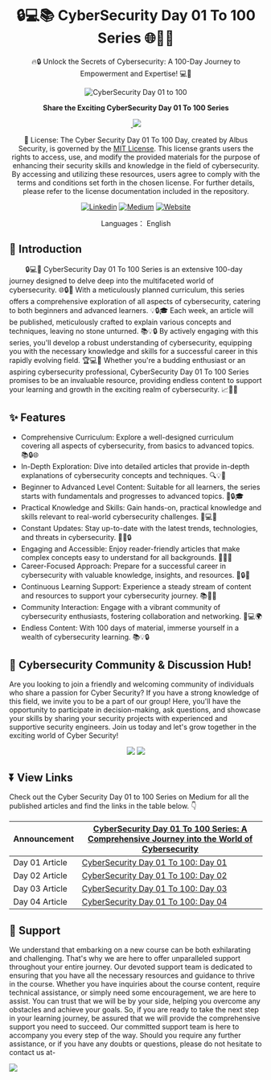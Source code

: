 
<h1 align="center">🔒💻📚 CyberSecurity Day 01 To 100 Series 🌐🔐🚀</h1>

<div align="center">

🔥🔒 Unlock the Secrets of Cybersecurity: A 100-Day Journey to Empowerment and Expertise! 💻🚀

![CyberSecurity Day 01 to 100](https://github.com/AlbusSec/CyberSecurity-DAY-01-to-100/assets/64241933/c5d7b9a5-2f63-4e48-a731-4d7c02e427b0)

</div>

<div align="center">
<p align="center"><b>Share the Exciting CyberSecurity Day 01 To 100 Series</b></p>
<p align="center">
<a href="https://twitter.com/intent/tweet?text=
Explore%20the%20Cyber%20Security%20Day%2001%20to%20100%20Series%20and%20unlock%20a%20wealth%20of%20knowledge%20in%20the%20world%20of%20cybersecurity!.&url=https://medium.com/@as745591/announcing-cybersecurity-day-01-to-100-series-a-comprehensive-journey-into-the-world-of-4354b431b110&hashtags=CyberSecurity,Hacking,Reporting%20tool" target="blank" > <img src="https://img.shields.io/twitter/follow/_AlbusSecurity?label=Tweet%20Repo%20on%20Twitter&style=social" alt=""/> </a> 
<a href="https://api.whatsapp.com/send?text=Join%20us%20on%20a%20100-day%20adventure%20through%20the%20multifaceted%20realm%20of%20cybersecurity%20with%20the%20Cyber%20Security%20Day%2001%20to%20100%20Series!.%20https://medium.com/@as745591/announcing-cybersecurity-day-01-to-100-series-a-comprehensive-journey-into-the-world-of-4354b431b110"><img src="https://img.shields.io/twitter/url?label=whatsapp&logo=whatsapp&style=social&url=https://medium.com/@as745591/announcing-cybersecurity-day-01-to-100-series-a-comprehensive-journey-into-the-world-of-4354b431b110" /></a>
</p>
  
📜 License: The Cyber Security Day 01 To 100 Day, created by Albus Security, is governed by the [MIT License](LICENSE). This license grants users the rights to access, use, and modify the provided materials for the purpose of enhancing their security skills and knowledge in the field of cybersecurity. By accessing and utilizing these resources, users agree to comply with the terms and conditions set forth in the chosen license. For further details, please refer to the license documentation included in the repository.

[![Linkedin](https://img.shields.io/badge/Albus%20Security-000000?style=for-the-badge&logo=linkedin&logoColor=white)](https://www.linkedin.com/company/77666396)
[![Medium](https://img.shields.io/badge/Medium-12100E?style=for-the-badge&logo=medium&logoColor=white)](https://medium.com/@as745591)
[![Website](https://img.shields.io/badge/Albus%20Security-000000?style=for-the-badge&logo=About.me&logoColor=white)](https://albussec.com/)

Languages： English 

</div>

## 📖 Introduction
&emsp; &emsp;🔒💻🔐 CyberSecurity Day 01 To 100 Series is an extensive 100-day journey designed to delve deep into the multifaceted world of cybersecurity. 🌐🔒🚀 With a meticulously planned curriculum, this series offers a comprehensive exploration of all aspects of cybersecurity, catering to both beginners and advanced learners. 💡🔒🎓 Each week, an article will be published, meticulously crafted to explain various concepts and techniques, leaving no stone unturned. 📚💡🔒 By actively engaging with this series, you'll develop a robust understanding of cybersecurity, equipping you with the necessary knowledge and skills for a successful career in this rapidly evolving field. 🏆💻🌟 Whether you're a budding enthusiast or an aspiring cybersecurity professional, CyberSecurity Day 01 To 100 Series promises to be an invaluable resource, providing endless content to support your learning and growth in the exciting realm of cybersecurity. 📈💪🌐

## ✨ Features

- Comprehensive Curriculum: Explore a well-designed curriculum covering all aspects of cybersecurity, from basics to advanced topics. 📚🔒🌐
- In-Depth Exploration: Dive into detailed articles that provide in-depth explanations of cybersecurity concepts and techniques. 🔍💡🚀
- Beginner to Advanced Level Content: Suitable for all learners, the series starts with fundamentals and progresses to advanced topics. 🌱🔒🎓
- Practical Knowledge and Skills: Gain hands-on, practical knowledge and skills relevant to real-world cybersecurity challenges. 💪💻🔑
- Constant Updates: Stay up-to-date with the latest trends, technologies, and threats in cybersecurity. 🔄🌐🔒
- Engaging and Accessible: Enjoy reader-friendly articles that make complex concepts easy to understand for all backgrounds. 📖🎯🌟
- Career-Focused Approach: Prepare for a successful career in cybersecurity with valuable knowledge, insights, and resources. 💼🔒💡
- Continuous Learning Support: Experience a steady stream of content and resources to support your cybersecurity journey. 📚🌱🔁
- Community Interaction: Engage with a vibrant community of cybersecurity enthusiasts, fostering collaboration and networking. 🤝💻🌍
- Endless Content: With 100 days of material, immerse yourself in a wealth of cybersecurity learning. 📚💡🔒


## 💬 Cybersecurity Community & Discussion Hub! 

Are you looking to join a friendly and welcoming community of individuals who share a passion for Cyber Security? If you have a strong knowledge of this field, we invite you to be a part of our group! Here, you'll have the opportunity to participate in decision-making, ask questions, and showcase your skills by sharing your security projects with experienced and supportive security engineers. Join us today and let's grow together in the exciting world of Cyber Security!

 <p align="center">
  <a href="https://chat.whatsapp.com/GFWAYGRr37UHKSzcliAoA2"><img src="https://img.shields.io/badge/CyberCrew-0078D4?style=for-the-badge&logo=whatsapp&logoColor=39ff14&labelColor=black&color=black"></a>
  <a href="https://discord.gg/RXtGXW8j"><img src="https://img.shields.io/badge/Discord%20Server-0078D4?style=for-the-badge&logo=Discord&logoColor=39ff14&labelColor=black&color=black"></a>
  </p>

  

## ⏬ View Links

Check out the Cyber Security Day 01 to 100 Series on Medium for all the published articles and find the links in the table below. 👇

| Announcement | [CyberSecurity Day 01 To 100 Series: A Comprehensive Journey into the World of Cybersecurity](https://medium.com/@as745591/announcing-cybersecurity-day-01-to-100-series-a-comprehensive-journey-into-the-world-of-4354b431b110) |
|---|---|
| Day 01 Article | [CyberSecurity Day 01 To 100: Day 01](https://medium.com/@as745591/cybersecurity-day-01-to-100-day-01-50a81bb5af0d) |
| Day 02 Article | [CyberSecurity Day 01 To 100: Day 02](https://medium.com/@as745591/cybersecurity-day-01-to-100-day-02-bf42d309f0ea) |
| Day 03 Article | [CyberSecurity Day 01 To 100: Day 03](https://medium.com/@as745591/cybersecurity-day-01-to-100-day-03-c87c7022f2cb) | 
| Day 04 Article | [CyberSecurity Day 01 To 100: Day 04](https://medium.com/@as745591/cybersecurity-day-01-to-100-day-04-86aed47d3ac9) |

## 💎 Support

<p> We understand that embarking on a new course can be both exhilarating and challenging. That's why we are here to offer unparalleled support throughout your entire journey. Our devoted support team is dedicated to ensuring that you have all the necessary resources and guidance to thrive in the course. Whether you have inquiries about the course content, require technical assistance, or simply need some encouragement, we are here to assist. You can trust that we will be by your side, helping you overcome any obstacles and achieve your goals.
So, if you are ready to take the next step in your learning journey, be assured that we will provide the comprehensive support you need to succeed. Our committed support team is here to accompany you every step of the way. Should you require any further assistance, or if you have any doubts or questions, please do not hesitate to contact us at-
</p>
<a href="mailto:info@albussec.com"><img src="https://img.shields.io/badge/Gmail-D14836?style=for-the-badge&logo=gmail&logoColor=white"></a> 


